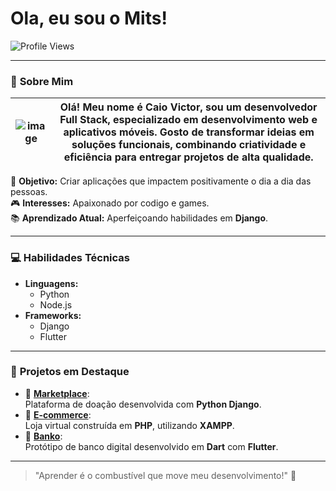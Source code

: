 # Ola, eu sou o Mits!

![Profile Views](https://komarev.com/ghpvc/?username=seu-usuario&color=red)

---

### 📝 **Sobre Mim**

| ![image](https://github.com/user-attachments/assets/b417f014-d701-4715-95d3-25981d2c7d73) | Olá! Meu nome é Caio Victor, sou um desenvolvedor Full Stack, especializado em desenvolvimento web e aplicativos móveis. Gosto de transformar ideias em soluções funcionais, combinando criatividade e eficiência para entregar projetos de alta qualidade. |
|---|---| 

🎯 **Objetivo:** Criar aplicações que impactem positivamente o dia a dia das pessoas.  
🎮 **Interesses:** Apaixonado por codigo e games.  
📚 **Aprendizado Atual:** Aperfeiçoando habilidades em **Django**.

---

### 💻 **Habilidades Técnicas**

- **Linguagens:**
  - Python 
  - Node.js
- **Frameworks:**
  - Django  
  - Flutter  

---

### 🚀 **Projetos em Destaque**

- 🌟 [**Marketplace**](https://github.com/mitsukiie/marketplace):  
  Plataforma de doação desenvolvida com **Python Django**.
- 🛒 [**E-commerce**](https://github.com/mitsukiie/website-php):  
  Loja virtual construída em **PHP**, utilizando **XAMPP**.
- 🏦 [**Banko**](https://github.com/mitsukiie/banko):  
  Protótipo de banco digital desenvolvido em **Dart** com **Flutter**.

---

> "Aprender é o combustível que move meu desenvolvimento!" 🚀
